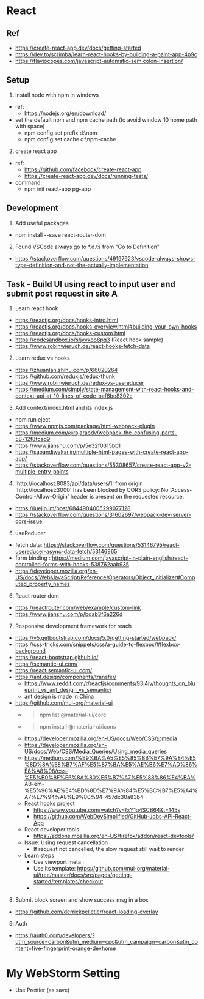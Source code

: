 # React
## Ref
- https://create-react-app.dev/docs/getting-started
- https://dev.to/scrimba/learn-react-hooks-by-building-a-paint-app-4p9c
- https://flaviocopes.com/javascript-automatic-semicolon-insertion/


## Setup
1. install node with npm in windows  
- ref:
    - https://nodejs.org/en/download/
- set the default npm and npm cache path (to avoid window 10 home path with space)
    - npm config set prefix d:\npm 
    - npm config set cache d:\npm-cache 
2. create react app 
- ref:
    - https://github.com/facebook/create-react-app
    - https://create-react-app.dev/docs/running-tests/
- command:
    - npm init react-app pg-app
    

## Development 
1. Add useful packages
- npm install --save react-router-dom

2. Found VSCode always go to *.d.ts from "Go to Definition" 
- https://stackoverflow.com/questions/49197923/vscode-always-shows-type-definition-and-not-the-actually-implementation


## Task - Build UI using react to input user and submit post request in site A  
1. Learn react hook 
- https://reactjs.org/docs/hooks-intro.html
- https://reactjs.org/docs/hooks-overview.html#building-your-own-hooks
- https://reactjs.org/docs/hooks-custom.html
- https://codesandbox.io/s/jvvkoo8pq3 (React hook sample)
- https://www.robinwieruch.de/react-hooks-fetch-data

2. Learn redux vs hooks
- https://zhuanlan.zhihu.com/p/66020264 
- https://github.com/reduxjs/redux-thunk
- https://www.robinwieruch.de/redux-vs-usereducer
- https://medium.com/simply/state-management-with-react-hooks-and-context-api-at-10-lines-of-code-baf6be8302c

3. Add context/index.html and its index.js
- npm run eject
- https://www.npmjs.com/package/html-webpack-plugin 
- https://medium.com/@rajaraodv/webpack-the-confusing-parts-58712f8fcad9
- https://www.jianshu.com/p/5e32f0315bb1
- https://sapandiwakar.in/multiple-html-pages-with-create-react-app-app/
- https://stackoverflow.com/questions/55308657/create-react-app-v2-multiple-entry-points

4.  'http://localhost:8083/api/data/users/1' from origin 'http://localhost:3000' has been blocked by CORS policy: No 'Access-Control-Allow-Origin' header is present on the requested resource.
- https://juejin.im/post/6844904005299077128
- https://stackoverflow.com/questions/31602697/webpack-dev-server-cors-issue

5. useReducer
- fetch data: https://stackoverflow.com/questions/53146795/react-usereducer-async-data-fetch/53146965
- form binding : https://medium.com/javascript-in-plain-english/react-controlled-forms-with-hooks-538762aab935
- https://developer.mozilla.org/en-US/docs/Web/JavaScript/Reference/Operators/Object_initializer#Computed_property_names

6. React router dom
- https://reactrouter.com/web/example/custom-link
- https://www.jianshu.com/p/bdab3f6a226d

7. Responsive development framework for reach  
- https://v5.getbootstrap.com/docs/5.0/getting-started/webpack/
- https://css-tricks.com/snippets/css/a-guide-to-flexbox/#flexbox-background
- https://react-bootstrap.github.io/
- https://semantic-ui.com/ 
- https://react.semantic-ui.com/ 
- https://ant.design/components/transfer/  
    - https://www.reddit.com/r/reactjs/comments/93j4iv/thoughts_on_blueprint_vs_ant_design_vs_semantic/
    - ant design is made in China 
- https://github.com/mui-org/material-ui 
    - > npm list @material-ui/core
    - > npm install @material-ui/icons
    - https://developer.mozilla.org/en-US/docs/Web/CSS/@media
    - https://developer.mozilla.org/en-US/docs/Web/CSS/Media_Queries/Using_media_queries
    - https://medium.com/%E9%BA%A5%E5%85%8B%E7%9A%84%E5%8D%8A%E8%B7%AF%E5%87%BA%E5%AE%B6%E7%AD%86%E8%A8%98/css-%E5%B0%8F%E6%8A%80%E5%B7%A7%E5%88%86%E4%BA%
    AB-em-%E5%96%AE%E4%BD%8D%E7%9A%84%E5%BC%B7%E5%A4%A7%E7%94%A8%E9%80%94-457dc30a83b4
    - React hooks project 
       - https://www.youtube.com/watch?v=fxY1q4SCB64&t=145s
        - https://github.com/WebDevSimplified/GitHub-Jobs-API-React-App
    - React developer tools 
        - https://addons.mozilla.org/en-US/firefox/addon/react-devtools/
    - Issue: Using request cancellation 
        - If request not cancelled, the slow request still wait to render 
    - Learn steps 
        - Use viewport meta : <meta
                name="viewport"
                content="minimum-scale=1, initial-scale=1, width=device-width"
                />
        - Use its template: https://github.com/mui-org/material-ui/tree/master/docs/src/pages/getting-started/templates/checkout
        - 

8. Submit block screen and show success msg in a box 
- https://github.com/derrickpelletier/react-loading-overlay

9. Auth 
- https://auth0.com/developers/?utm_source=carbon&utm_medium=cpc&utm_campaign=carbon&utm_content=five-fingerprint-orange-devhome


# My WebStorm Setting
- Use Prettier (as save)